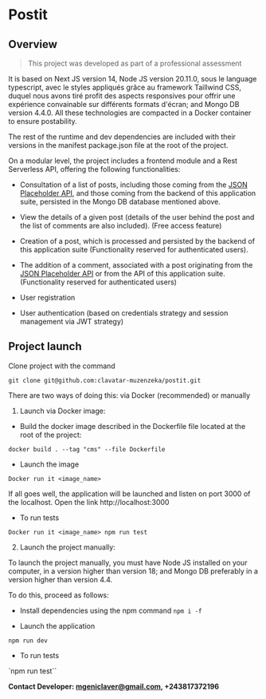 # Postit

## Overview

> This project was developed as part of a professional assessment

It is based on Next JS version 14, Node JS version 20.11.0, sous le language typescript, avec le styles appliqués grâce au framework Taillwind CSS, duquel nous avons tiré profit des aspects responsives pour offrir une expérience convainable sur différents formats d'écran; and Mongo DB version 4.4.0. All these technologies are compacted in a Docker container to ensure postability.

The rest of the runtime and dev dependencies are included with their versions in the manifest package.json file at the root of the project.

On a modular level, the project includes a frontend module and a Rest Serverless API, offering the following functionalities:

- Consultation of a list of posts, including those coming from the [JSON Placeholder API](https://jsonplaceholder.typicode.com/), and those coming from the backend of this application suite, persisted in the Mongo DB database mentioned above.

- View the details of a given post (details of the user behind the post and the list of comments are also included). (Free access feature)

- Creation of a post, which is processed and persisted by the backend of this application suite (Functionality reserved for authenticated users).

- The addition of a comment, associated with a post originating from the [JSON Placeholder API](https://jsonplaceholder.typicode.com/) or from the API of this application suite.
 (Functionality reserved for authenticated users)

- User registration

- User authentication (based on credentials strategy and session management via JWT strategy)



## Project launch

Clone project with the command

`git clone git@github.com:clavatar-muzenzeka/postit.git`

There are two ways of doing this: via Docker (recommended) or manually

1. Launch via Docker image:

- Build the docker image described in the Dockerfile file located at the root of the project:

`docker build . --tag "cms" --file Dockerfile`

- Launch the image

`Docker run it <image_name>`

If all goes well, the application will be launched and listen on port 3000 of the localhost. Open the link http://localhost:3000 

- To run tests

`Docker run it <image_name> npm run test`

2. Launch the project manually:

To launch the project manually, you must have Node JS installed on your computer, in a version higher than version 18; and Mongo DB preferably in a version higher than version 4.4.

To do this, proceed as follows:

- Install dependencies using the npm command
`npm i -f`

- Launch the application

`npm run dev`

- To run tests

`npm run test``

**Contact Developer: mgeniclaver@gmail.com, +243817372196**